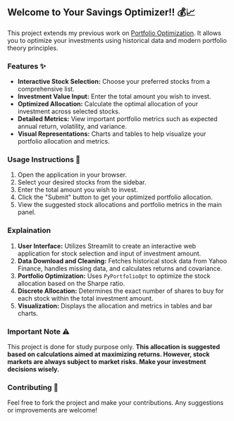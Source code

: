 
## Welcome to Your Savings Optimizer!! 💰📈

This project extends my previous work on [Portfolio Optimization](https://github.com/ChaudhariKshitij/Data-Visualization-Data-Analysis/tree/fa3de79f14c66de616909ed79008c5092a4ac6b3/Portfolio%20Optimization). It allows you to optimize your investments using historical data and modern portfolio theory principles.

### Features ✨
- **Interactive Stock Selection:** Choose your preferred stocks from a comprehensive list.
- **Investment Value Input:** Enter the total amount you wish to invest.
- **Optimized Allocation:** Calculate the optimal allocation of your investment across selected stocks.
- **Detailed Metrics:** View important portfolio metrics such as expected annual return, volatility, and variance.
- **Visual Representations:** Charts and tables to help visualize your portfolio allocation and metrics.

### Usage Instructions 📘
1. Open the application in your browser.
2. Select your desired stocks from the sidebar.
3. Enter the total amount you wish to invest.
4. Click the "Submit" button to get your optimized portfolio allocation.
5. View the suggested stock allocations and portfolio metrics in the main panel.
   
### Explaination
1. **User Interface:** Utilizes Streamlit to create an interactive web application for stock selection and input of investment amount.
2. **Data Download and Cleaning:** Fetches historical stock data from Yahoo Finance, handles missing data, and calculates returns and covariance.
3. **Portfolio Optimization:** Uses `PyPortfolioOpt` to optimize the stock allocation based on the Sharpe ratio.
4. **Discrete Allocation:** Determines the exact number of shares to buy for each stock within the total investment amount.
5. **Visualization:** Displays the allocation and metrics in tables and bar charts.

### Important Note ⚠️
This project is done for study purpose only.
**This allocation is suggested based on calculations aimed at maximizing returns. However, stock markets are always subject to market risks. Make your investment decisions wisely.**

### Contributing 🤝
Feel free to fork the project and make your contributions. Any suggestions or improvements are welcome!
